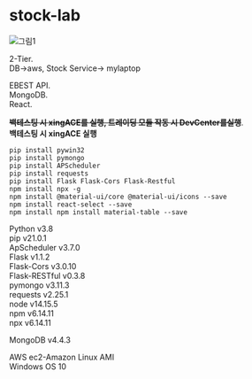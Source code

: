 # stock-lab
![그림1](https://user-images.githubusercontent.com/62678380/109017633-b4abed80-76fa-11eb-9bec-53c35811cccd.png)

2-Tier.  
DB->aws, Stock Service-> mylaptop

EBEST API.  
MongoDB.  
React.  


~~**백테스팅 시 xingACE를 실행, 트레이딩 모듈 작동 시 DevCenter를실행**~~.  
**백테스팅 시 xingACE 실행**   
```commandline
pip install pywin32
pip install pymongo
pip install APScheduler
pip install requests
pip install Flask Flask-Cors Flask-Restful
npm install npx -g
npm install @material-ui/core @material-ui/icons --save
npm install react-select --save
npm install npm install material-table --save
```
Python v3.8  
    pip v21.0.1   
    ApScheduler v3.7.0   
    Flask v1.1.2   
    Flask-Cors v3.0.10   
    Flask-RESTful v0.3.8   
    pymongo v3.11.3   
    requests v2.25.1   
node v14.15.5   
    npm v6.14.11   
    npx v6.14.11   
     
MongoDB v4.4.3   
   
AWS ec2-Amazon Linux AMI   
Windows OS 10   

  




